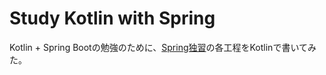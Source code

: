 Study Kotlin with Spring
===

Kotlin + Spring Bootの勉強のために、[Spring独習](https://www.gitbook.com/book/yo1000/self-study-spring/details)の各工程をKotlinで書いてみた。
